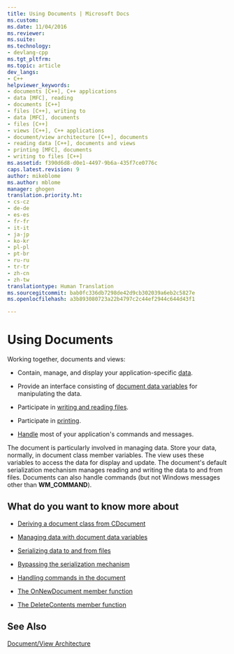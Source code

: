 ```yaml
---
title: Using Documents | Microsoft Docs
ms.custom: 
ms.date: 11/04/2016
ms.reviewer: 
ms.suite: 
ms.technology:
- devlang-cpp
ms.tgt_pltfrm: 
ms.topic: article
dev_langs:
- C++
helpviewer_keywords:
- documents [C++], C++ applications
- data [MFC], reading
- documents [C++]
- files [C++], writing to
- data [MFC], documents
- files [C++]
- views [C++], C++ applications
- document/view architecture [C++], documents
- reading data [C++], documents and views
- printing [MFC], documents
- writing to files [C++]
ms.assetid: f390d6d8-d0e1-4497-9b6a-435f7ce0776c
caps.latest.revision: 9
author: mikeblome
ms.author: mblome
manager: ghogen
translation.priority.ht:
- cs-cz
- de-de
- es-es
- fr-fr
- it-it
- ja-jp
- ko-kr
- pl-pl
- pt-br
- ru-ru
- tr-tr
- zh-cn
- zh-tw
translationtype: Human Translation
ms.sourcegitcommit: bab0fc336db7298de42d9cb302039a6eb2c5827e
ms.openlocfilehash: a3b893080723a22b4797c2c44ef2944c644d43f1

---
```

# Using Documents
Working together, documents and views:  
  
-   Contain, manage, and display your application-specific [data](../mfc/managing-data-with-document-data-variables.md).  
  
-   Provide an interface consisting of [document data variables](../mfc/managing-data-with-document-data-variables.md) for manipulating the data.  
  
-   Participate in [writing and reading files](../mfc/serializing-data-to-and-from-files.md).  
  
-   Participate in [printing](../mfc/role-of-the-view-in-printing.md).  
  
-   [Handle](../mfc/handling-commands-in-the-document.md) most of your application's commands and messages.  
  
 The document is particularly involved in managing data. Store your data, normally, in document class member variables. The view uses these variables to access the data for display and update. The document's default serialization mechanism manages reading and writing the data to and from files. Documents can also handle commands (but not Windows messages other than **WM_COMMAND**).  
  
## What do you want to know more about  
  
-   [Deriving a document class from CDocument](../mfc/deriving-a-document-class-from-cdocument.md)  
  
-   [Managing data with document data variables](../mfc/managing-data-with-document-data-variables.md)  
  
-   [Serializing data to and from files](../mfc/serializing-data-to-and-from-files.md)  
  
-   [Bypassing the serialization mechanism](../mfc/bypassing-the-serialization-mechanism.md)  
  
-   [Handling commands in the document](../mfc/handling-commands-in-the-document.md)  
  
-   [The OnNewDocument member function](../mfc/reference/cdocument-class.md#cdocument__onnewdocument)  
  
-   [The DeleteContents member function](../mfc/reference/cdocument-class.md#cdocument__deletecontents)  
  
## See Also  
 [Document/View Architecture](../mfc/document-view-architecture.md)




<!--HONumber=Jan17_HO1-->


